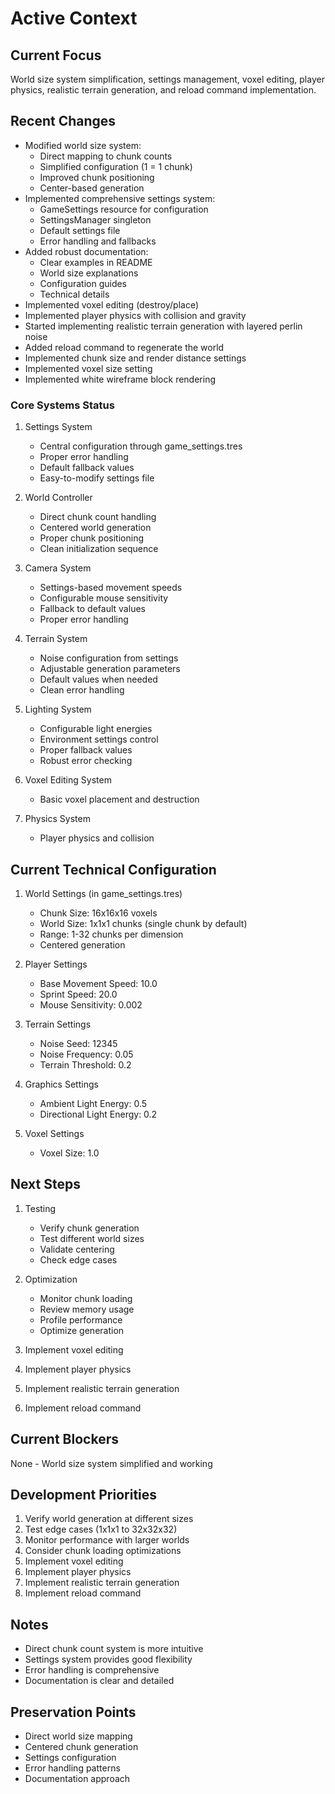 # Active Context

## Current Focus
World size system simplification, settings management, voxel editing, player physics, realistic terrain generation, and reload command implementation.

## Recent Changes
- Modified world size system:
  - Direct mapping to chunk counts
  - Simplified configuration (1 = 1 chunk)
  - Improved chunk positioning
  - Center-based generation
- Implemented comprehensive settings system:
  - GameSettings resource for configuration
  - SettingsManager singleton
  - Default settings file
  - Error handling and fallbacks
- Added robust documentation:
  - Clear examples in README
  - World size explanations
  - Configuration guides
  - Technical details
- Implemented voxel editing (destroy/place)
- Implemented player physics with collision and gravity
- Started implementing realistic terrain generation with layered perlin noise
- Added reload command to regenerate the world
- Implemented chunk size and render distance settings
- Implemented voxel size setting
- Implemented white wireframe block rendering

### Core Systems Status
1. Settings System
   - Central configuration through game_settings.tres
   - Proper error handling
   - Default fallback values
   - Easy-to-modify settings file

2. World Controller
   - Direct chunk count handling
   - Centered world generation
   - Proper chunk positioning
   - Clean initialization sequence

3. Camera System
   - Settings-based movement speeds
   - Configurable mouse sensitivity
   - Fallback to default values
   - Proper error handling

4. Terrain System
   - Noise configuration from settings
   - Adjustable generation parameters
   - Default values when needed
   - Clean error handling

5. Lighting System
   - Configurable light energies
   - Environment settings control
   - Proper fallback values
   - Robust error checking

6. Voxel Editing System
    - Basic voxel placement and destruction

7. Physics System
    - Player physics and collision

## Current Technical Configuration
1. World Settings (in game_settings.tres)
   - Chunk Size: 16x16x16 voxels
   - World Size: 1x1x1 chunks (single chunk by default)
   - Range: 1-32 chunks per dimension
   - Centered generation

2. Player Settings
   - Base Movement Speed: 10.0
   - Sprint Speed: 20.0
   - Mouse Sensitivity: 0.002

3. Terrain Settings
   - Noise Seed: 12345
   - Noise Frequency: 0.05
   - Terrain Threshold: 0.2

4. Graphics Settings
   - Ambient Light Energy: 0.5
   - Directional Light Energy: 0.2

5. Voxel Settings
    - Voxel Size: 1.0

## Next Steps
1. Testing
   - Verify chunk generation
   - Test different world sizes
   - Validate centering
   - Check edge cases

2. Optimization
   - Monitor chunk loading
   - Review memory usage
   - Profile performance
   - Optimize generation

3. Implement voxel editing
4. Implement player physics
5. Implement realistic terrain generation
6. Implement reload command

## Current Blockers
None - World size system simplified and working

## Development Priorities
1. Verify world generation at different sizes
2. Test edge cases (1x1x1 to 32x32x32)
3. Monitor performance with larger worlds
4. Consider chunk loading optimizations
5. Implement voxel editing
6. Implement player physics
7. Implement realistic terrain generation
8. Implement reload command

## Notes
- Direct chunk count system is more intuitive
- Settings system provides good flexibility
- Error handling is comprehensive
- Documentation is clear and detailed

## Preservation Points
- Direct world size mapping
- Centered chunk generation
- Settings configuration
- Error handling patterns
- Documentation approach